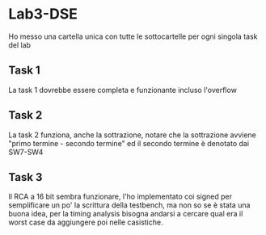 # Lab3-DSE
Ho messo una cartella unica con tutte le sottocartelle per ogni singola task del lab
## Task 1
La task 1 dovrebbe essere completa e funzionante incluso l'overflow
## Task 2
La task 2 funziona, anche la sottrazione, notare che la sottrazione avviene "primo termine - secondo termine" ed il secondo termine è denotato dai SW7-SW4
## Task 3
Il RCA a 16 bit sembra funzionare, l'ho implementato coi signed per semplificare un po' la scrittura della testbench, ma non so se è stata una buona idea, per la timing analysis bisogna andarsi a cercare qual era il worst case da aggiungere poi nelle casistiche.